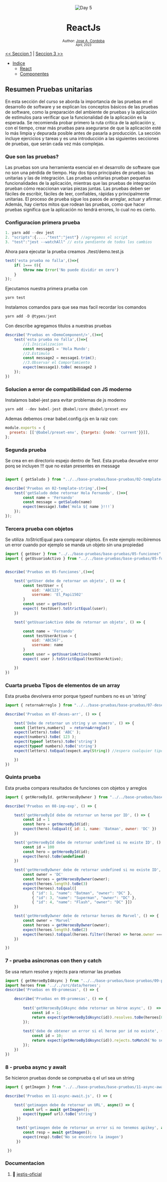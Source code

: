<div align="center">


![Day 5](./images/banners/React_Banner.png)

  <h1> ReactJs </h1>
  

  <sub>Author:
  <a href="" target="_blank">Jose A. Cordoba</a><br>
  <small> April, 2023</small>
  </sub>
</div>

[<< Seccion 1](https://github.com/josemek098dev/001-Docs-web-development/blob/master/02-Fronted/02-ReactJS.md) | [Seccion 3 >>](https://github.com/josemek098dev/001-Docs-web-development/blob/master/02-Fronted/02-ReactJS.md)

  - [Indice](##Variables_y_constantes)
    - [React](###React)
    - [Componentes](###Componentes)

##  Resumen Pruebas unitarias

En esta sección del curso se aborda la importancia de las pruebas en el desarrollo de software y se explican los conceptos básicos de las pruebas de software, como la preparación del ambiente de pruebas y la aplicación de estímulos para verificar que la funcionalidad de la aplicación es la esperada. Se recomienda probar primero la ruta crítica de la aplicación y, con el tiempo, crear más pruebas para asegurarse de que la aplicación esté lo más limpia y depurada posible antes de pasarla a producción. La sección incluye ejercicios y tareas y es una introducción a las siguientes secciones de pruebas, que serán cada vez más complejas.

### Que son las pruebas?

Las pruebas son una herramienta esencial en el desarrollo de software que no son una pérdida de tiempo. Hay dos tipos principales de pruebas: las unitarias y las de integración. Las pruebas unitarias prueban pequeñas funcionalidades de la aplicación, mientras que las pruebas de integración prueban cómo reaccionan varias piezas juntas. Las pruebas deben ser fáciles de escribir, fáciles de leer, confiables, rápidas y principalmente unitarias. El proceso de prueba sigue los pasos de arreglar, actuar y afirmar. Además, hay ciertos mitos que rodean las pruebas, como que hacer pruebas significa que la aplicación no tendrá errores, lo cual no es cierto.

### Configuracion primera prueba

```jsx
1. yarn add --dev jest
2. "scripts":{....."test":"jest"} //agregamos el script
3. "test":"jest --watchAll" // esta pendiente de todos los cambios
```

Ahora para ejecutar la prueba creamos ./test/demo.test.js

```jsx
test('esta prueba no falla',()=>{
    if( 1=== 0){
        throw new Error('No puede dividir en cero')
    }
});
```

Ejecutamos nuestra primera prueba con

```jsx
yarn test
```

Instalamos comandos para que sea mas facil recordar los comandos

```jsx
yarn add -D @types/jest
```

Con describe agregamos titulos a nuestras pruebas

```jsx
describe('Pruebas en <DemoComponent/>',()=>{
    test('esta prueba no falla',()=>{
        //1.Inicializacion 
        const message1 = 'Hola Mundo';
        //2.Estimulo
        const message2 = message1.trim();
        //3.Observar el Comportamiento
        expect(message1).toBe( message2 )
    });
})
```

### Solucion a error de compatibilidad con JS moderno

Instalamos babel-jest para evitar problemas de js moderno

```jsx
yarn add --dev babel-jest @babel/core @babel/preset-env
```

Ademas debemos crear babel.config.cjs en la raiz con:

```jsx
module.exports = {
  presets: [['@babel/preset-env', {targets: {node: 'current'}}]],
};

```

### Segunda prueba

Se crea en en directorio espejo dentro de Test. Esta prueba devuelve error porq se incluyen !!! que no estan presentes en message

```jsx

import { getSaludo } from "../../base-pruebas/base-pruebas/02-template-string";

describe('Pruebas en 02-template-string',()=>{
    test('getSaludo debe retornar Hola Fernando', ()=>{
        const name = 'Fernando'
        const message = getSaludo(name)
        expect(message).toBe(`Hola ${ name }!!!`)
    });
});

```

### Tercera prueba con objetos

Se utiliza .toStrictEqual para comparar objetos. En este ejemplo recibiremos un error cuando por ejemplo se manda un objeto sin una propiedad

```jsx
import { getUser } from "../../base-pruebas/base-pruebas/05-funciones"
import { getUsuarioActivo } from "../../base-pruebas/base-pruebas/05-funciones"


describe('Pruebas en 05-funciones',()=>{

    test('getUser debe de retornar un objeto', () => {
        const testUser = {
            uid: 'ABC123',
            username: 'El_Papi1502'
        }
        const user = getUser()
        expect( testUser).toStrictEqual(user);
    })

    test('getUsuarioActivo debe de retornar un objeto', () => {

        const name = 'Fernando'
        const testUserActivo = {
            uid: 'ABC567',
            username: name
        }
        const user = getUsuarioActivo(name)
        expect( user ).toStrictEqual(testUserActivo);

    })
})
```

### Cuarta prueba Tipos de elementos de un array

Esta prueba devolvera error porque typeof numbers no es un 'string'

```jsx
import { retornaArreglo } from "../../base-pruebas/base-pruebas/07-deses-arr"

describe('Pruebas en 07-deses-arr', () => { 

    test('Debe de retornar un string y un numero', () => {    
    const [letters,numbers]  = retornaArreglo()
    expect(letters).toBe( 'ABC' );
    expect(numbers).toBe( 123 );
    expect(typeof letters).toBe('string')
    expect(typeof numbers).toBe('string')
    expect(letters).toEqual(expect.any(String)) //espera cualquier tipo de string

    })
})
```

### Quinta prueba

Esta prueba compara resultados de funciones con objetos y arreglos

```jsx
import { getHeroeById, getHeroesByOwner } from "../../base-pruebas/base-pruebas/08-imp-exp";

describe('Pruebas en 08-imp-exp', () => {

    test('getHeroeById debe de retornar un heroe por ID', () => {
        const id = 1
        const hero = getHeroeById(id);
        expect(hero).toEqual({ id: 1, name: 'Batman', owner: 'DC' })
    })

    test('getHeroeById debe de retornar undefined si no existe ID', () => {
        const id = 100
        const hero = getHeroeById(id);
        expect(hero).toBe(undefined)
    })

    test('getHeroeByOwner debe de retornar undefined si no existe ID', () => {
        const owner = 'DC'
        const heroes = getHeroesByOwner(owner);
        expect(heroes.length).toBe(3)
        expect(heroes).toEqual([
            { "id": 1, "name": "Batman", "owner": "DC" },
            { "id": 3, "name": "Superman", "owner": "DC" },
            { "id": 4, "name": "Flash", "owner": "DC" }])
    })

    test('getHeroeByOwner debe de retornar heroes de Marvel', () => {
        const owner = 'Marvel'
        const heroes = getHeroesByOwner(owner);
        expect(heroes.length).toBe(2)
        expect(heroes).toEqual(heroes.filter((heroe) => heroe.owner === owner))
    })

})
```

### 7 - prueba asincronas con then y catch

Se usa return resolve y rejects para retornar las pruebas

```jsx
import { getHeroeByIdAsync } from "../../base-pruebas/base-pruebas/09-promesas";
import heroes from '../../src/data/heroes';
describe('Pruebas en 09-promesas', () => { 

    describe('Pruebas en 09-promesas', () => {
    
        test('getHeroesByIdAsync debe retornar un héroe async', ()  => {
            const id = 1;
            return expect(getHeroeByIdAsync(id)).resolves.toBe(heroes[0]);
        });
         
        test('debe de obtener un error si el heroe por id no existe', () => {
            const id = 10;
            return expect(getHeroeByIdAsync(id)).rejects.toMatch('No se pudo encontrar el héroe');
        });
    })
})
```

### 8 - prueba async y await

Se hicieron pruebas donde se comprueba q el url sea un string

```jsx
import { getImagen } from "../../base-pruebas/base-pruebas/11-async-await";

describe('Pruebas en 11-async-await.js', () => { 

    test('getimagen debe de retornar un URL', async() => { 
        const url = await getImagen();
        expect(typeof url).toBe('string')
     })

     test('getimagen debe de retornar un error si no tenemos apikey', async() => { 
        const resp = await getImagen();
        expect(resp).toBe('No se encontro la imagen') 
     })

 })
```


### Documentacion

1. 📜 [jestjs-oficial](https://jestjs.io/docs/expect)

